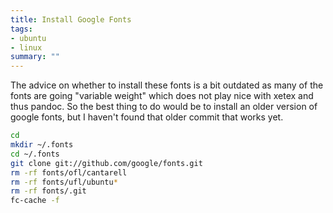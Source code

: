 ```yaml
---
title: Install Google Fonts
tags:
- ubuntu
- linux
summary: ""
---
```


The advice on whether to install these fonts is a bit outdated as many of the fonts are going "variable weight" which does not play nice with xetex and thus pandoc.  So the best thing to do would be to install an older version of google fonts, but I haven't found that older commit that works yet.

```bash
cd
mkdir ~/.fonts
cd ~/.fonts
git clone git://github.com/google/fonts.git
rm -rf fonts/ofl/cantarell
rm -rf fonts/ufl/ubuntu*
rm -rf fonts/.git
fc-cache -f
```
